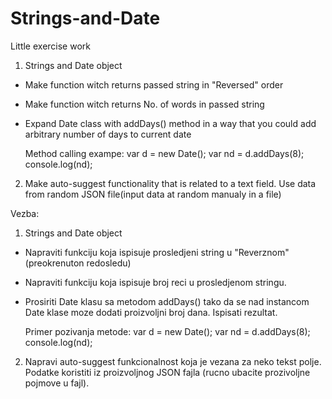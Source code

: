# Strings-and-Date
Little exercise work


1. Strings and Date object

-	Make function witch returns passed string in "Reversed" order
-	Make function witch returns No. of words in passed string
-	Expand Date class with addDays() method in a way that you could add arbitrary number of days to current date

	Method calling exampe:
	var d = new Date();
	var nd = d.addDays(8);
	console.log(nd);

2. Make auto-suggest functionality that is related to a text field. Use data from random JSON file(input data at random manualy in a file)


Vezba:
1. Strings and Date object

-	Napraviti funkciju koja ispisuje prosledjeni string u "Reverznom" (preokrenuton redosledu)
-	Napraviti funkciju koja ispisuje broj reci u prosledjenom stringu.
-	Prosiriti Date klasu sa metodom addDays() tako da se nad instancom Date klase moze dodati proizvoljni broj dana. Ispisati rezultat.
		
		
	Primer pozivanja metode:
	var d = new Date();
	var nd = d.addDays(8);
	console.log(nd);

2. Napravi auto-suggest funkcionalnost koja je vezana za neko tekst polje. Podatke koristiti iz proizvoljnog JSON fajla (rucno ubacite prozivoljne pojmove u fajl).
